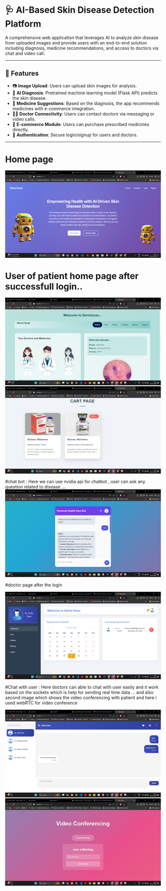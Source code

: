# 🩺 AI-Based Skin Disease Detection Platform

A comprehensive web application that leverages AI to analyze skin disease from uploaded images and provide users with an end-to-end solution including diagnosis, medicine recommendations, and access to doctors via chat and video call.

---

## 🚀 Features

- 📷 **Image Upload**: Users can upload skin images for analysis.
- 🧠 **AI Diagnosis**: Pretrained machine learning model (Flask API) predicts the skin disease.
- 💊 **Medicine Suggestions**: Based on the diagnosis, the app recommends medicines with e-commerce integration.
- 👨‍⚕️ **Doctor Connectivity**: Users can contact doctors via messaging or video calls.
- 🛒 **E-commerce Module**: Users can purchase prescribed medicines directly.
- 🔐 **Authentication**: Secure login/signup for users and doctors.

---

# Home page
![Logo](https://github.com/Rohangambig/Skin_Disease_Detection/blob/main/Screenshot%202024-11-28%20134538.png)

# User of patient home page after successfull login..
![Logo](https://github.com/Rohangambig/Skin_Disease_Detection/blob/main/Screenshot%202024-11-28%20134712.png)
![Logo](https://github.com/Rohangambig/Skin_Disease_Detection/blob/main/Screenshot%202024-11-28%20135257.png)


#chat bot :
Here we can use nvidia api for chatbot , user can ask any question related to disease ...
![Logo](https://github.com/Rohangambig/Skin_Disease_Detection/blob/main/Screenshot%202024-11-28%20134858.png)


#doctor page after the login

![Logo](https://github.com/Rohangambig/Skin_Disease_Detection/blob/main/Screenshot%202024-11-28%20135353.png)

#Chat with user :
Here doctors can able to chat with user easily and it work based on the sockets which is help for sending real time data ...
and also second image which shows the video conferencing with patient and here i used webRTC for video conference

![Logo](https://github.com/Rohangambig/Skin_Disease_Detection/blob/main/Screenshot%202024-11-28%20134923.png)
![Logo](https://github.com/Rohangambig/Skin_Disease_Detection/blob/main/Screenshot%202024-11-28%20134935.png)


